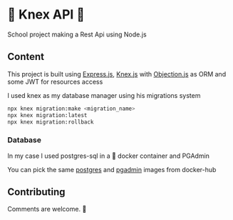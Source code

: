 # 🔗 Knex API 🔗

School project making a Rest Api using Node.js

## Content
This project is built using [Express.js](https://expressjs.com/fr/), [Knex.js](https://knexjs.org/) with [Objection.js](https://vincit.github.io/objection.js/) as ORM and some JWT for resources access

I used knex as my database manager using his migrations system
```bash
npx knex migration:make <migration_name>
npx knex migration:latest
npx knex migration:rollback
```

### Database
In my case I used postgres-sql in a 🐳 docker container and PGAdmin

You can pick the same [postgres](https://hub.docker.com/_/postgres) and [pgadmin](https://hub.docker.com/r/dpage/pgadmin4) images from docker-hub

## Contributing
Comments are welcome. 🎉
